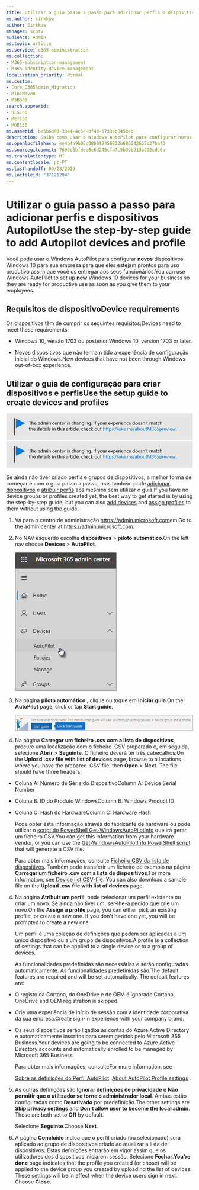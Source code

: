 ```yaml
---
title: Utilizar o guia passo a passo para adicionar perfis e dispositivos Autopilot
ms.author: sirkkuw
author: Sirkkuw
manager: scotv
audience: Admin
ms.topic: article
ms.service: o365-administration
ms.collection:
- M365-subscription-management
- M365-identity-device-management
localization_priority: Normal
ms.custom:
- Core_O365Admin_Migration
- MiniMaven
- MSB365
search.appverid:
- BCS160
- MET150
- MOE150
ms.assetid: be5b6d90-3344-4c5e-bf40-5733eb845beb
description: Saiba como usar o Windows AutoPilot para configurar novos dispositivos Windows 10 para sua empresa.
ms.openlocfilehash: ee4b4a9b06c08b8f9456822b680542665c27baf3
ms.sourcegitcommit: 7690c8bfdea6e6d245cfa7c5b09b913b092cde0a
ms.translationtype: MT
ms.contentlocale: pt-PT
ms.lasthandoff: 09/23/2019
ms.locfileid: "37121204"
---
```

# <a name="use-the-step-by-step-guide-to-add-autopilot-devices-and-profile"></a><span data-ttu-id="e6949-103">Utilizar o guia passo a passo para adicionar perfis e dispositivos Autopilot</span><span class="sxs-lookup"><span data-stu-id="e6949-103">Use the step-by-step guide to add Autopilot devices and profile</span></span>

<span data-ttu-id="e6949-104">Você pode usar o Windows AutoPilot para configurar **novos** dispositivos Windows 10 para sua empresa para que eles estejam prontos para uso produtivo assim que você os entregar aos seus funcionários.</span><span class="sxs-lookup"><span data-stu-id="e6949-104">You can use Windows AutoPilot to set up **new** Windows 10 devices for your business so they are ready for productive use as soon as you give them to your employees.</span></span>
  
## <a name="device-requirements"></a><span data-ttu-id="e6949-105">Requisitos de dispositivo</span><span class="sxs-lookup"><span data-stu-id="e6949-105">Device requirements</span></span>

<span data-ttu-id="e6949-106">Os dispositivos têm de cumprir os seguintes requisitos:</span><span class="sxs-lookup"><span data-stu-id="e6949-106">Devices need to meet these requirements:</span></span>
  
- <span data-ttu-id="e6949-107">Windows 10, versão 1703 ou posterior.</span><span class="sxs-lookup"><span data-stu-id="e6949-107">Windows 10, version 1703 or later.</span></span>
    
- <span data-ttu-id="e6949-108">Novos dispositivos que não tenham tido a experiência de configuração inicial do Windows.</span><span class="sxs-lookup"><span data-stu-id="e6949-108">New devices that have not been through Windows out-of-box experience.</span></span>
    
## <a name="use-the-setup-guide-to-create-devices-and-profiles"></a><span data-ttu-id="e6949-109">Utilizar o guia de configuração para criar dispositivos e perfis</span><span class="sxs-lookup"><span data-stu-id="e6949-109">Use the setup guide to create devices and profiles</span></span>

<span data-ttu-id="e6949-110">[![Label para que você saiba que o centro de administração está mudando e você pode encontrar mais detalhes em aka.ms/aboutM365preview.](media/m365admincenterchanging.png)](https://docs.microsoft.com/office365/admin/microsoft-365-admin-center-preview)</span><span class="sxs-lookup"><span data-stu-id="e6949-110">[![Label to let you know the admin center is changing and you can find more details at aka.ms/aboutM365preview.](media/m365admincenterchanging.png)](https://docs.microsoft.com/office365/admin/microsoft-365-admin-center-preview)</span></span>

<span data-ttu-id="e6949-111">Se ainda não tiver criado perfis e grupos de dispositivos, a melhor forma de começar é com o guia passo a passo, mas também pode [adicionar dispositivos](create-and-edit-autopilot-devices.md) e [atribuir perfis](create-and-edit-autopilot-profiles.md) aos mesmos sem utilizar o guia.</span><span class="sxs-lookup"><span data-stu-id="e6949-111">If you have no device groups or profiles created yet, the best way to get started is by using the step-by-step guide, but you can also [add devices](create-and-edit-autopilot-devices.md) and [assign profiles](create-and-edit-autopilot-profiles.md) to them without using the guide.</span></span> 
  
1. <span data-ttu-id="e6949-112">Vá para o centro de administração <a href="https://go.microsoft.com/fwlink/p/?linkid=837890" target="_blank">https://admin.microsoft.com</a>em.</span><span class="sxs-lookup"><span data-stu-id="e6949-112">Go to the admin center at <a href="https://go.microsoft.com/fwlink/p/?linkid=837890" target="_blank">https://admin.microsoft.com</a>.</span></span>

2. <span data-ttu-id="e6949-113">No NAV esquerdo escolha **dispositivos** \> **piloto automático**.</span><span class="sxs-lookup"><span data-stu-id="e6949-113">On the left nav choose **Devices** \> **AutoPilot**.</span></span>

    ![No centro de administração, escolha dispositivos e, em seguida, AutoPilot.](media/AutoPilot.png)
  
2. <span data-ttu-id="e6949-115">Na página **piloto automático** , clique ou toque em **iniciar guia**.</span><span class="sxs-lookup"><span data-stu-id="e6949-115">On the **AutoPilot** page, click or tap **Start guide**.</span></span>
    
    ![Click Start guide for step-by-step instructions for Autopilot.](media/31662655-d1e6-437d-87ea-c0dec5da56f7.png)
  
3. <span data-ttu-id="e6949-p101">Na página **Carregar um ficheiro .csv com a lista de dispositivos**, procure uma localização com o ficheiro .CSV preparado e, em seguida, selecione **Abrir** \> **Seguinte**. O ficheiro deverá ter três cabeçalhos:</span><span class="sxs-lookup"><span data-stu-id="e6949-p101">On the **Upload .csv file with list of devices** page, browse to a locations where you have the prepared .CSV file, then **Open** \> **Next**. The file should have three headers:</span></span>
    
  - <span data-ttu-id="e6949-119">Coluna A: Número de Série do Dispositivo</span><span class="sxs-lookup"><span data-stu-id="e6949-119">Column A: Device Serial Number</span></span>
    
  - <span data-ttu-id="e6949-120">Coluna B: ID do Produto Windows</span><span class="sxs-lookup"><span data-stu-id="e6949-120">Column B: Windows Product ID</span></span>
    
  - <span data-ttu-id="e6949-121">Coluna C: Hash do Hardware</span><span class="sxs-lookup"><span data-stu-id="e6949-121">Column C: Hardware Hash</span></span>
    
    <span data-ttu-id="e6949-122">Pode obter esta informação através do fabricante de hardware ou pode utilizar o [script do PowerShell Get-WindowsAutoPilotInfo](https://www.powershellgallery.com/packages/Get-WindowsAutoPilotInfo) que irá gerar um ficheiro CSV.</span><span class="sxs-lookup"><span data-stu-id="e6949-122">You can get this information from your hardware vendor, or you can use the [Get-WindowsAutoPilotInfo PowerShell script](https://www.powershellgallery.com/packages/Get-WindowsAutoPilotInfo) that will generate a CSV file.</span></span> 
    
    <span data-ttu-id="e6949-p102">Para obter mais informações, consulte [Ficheiro CSV da lista de dispositivos](https://support.office.com/article/932e3676-2491-49f0-9177-d893d2f5276e). Também pode transferir um ficheiro de exemplo na página **Carregar um ficheiro .csv com a lista de dispositivos**.</span><span class="sxs-lookup"><span data-stu-id="e6949-p102">For more information, see [Device list CSV-file](https://support.office.com/article/932e3676-2491-49f0-9177-d893d2f5276e). You can also download a sample file on the **Upload .csv file with list of devices** page.</span></span> 
    
4. <span data-ttu-id="e6949-p103">Na página **Atribuir um perfil**, pode selecionar um perfil existente ou criar um novo. Se ainda não tiver um, ser-lhe-á pedido que crie um novo.</span><span class="sxs-lookup"><span data-stu-id="e6949-p103">On the **Assign a profile** page, you can either pick an existing profile, or create a new one. If you don't have one yet, you will be prompted to create a new one.</span></span> 
    
    <span data-ttu-id="e6949-127">Um perfil é uma coleção de definições que podem ser aplicadas a um único dispositivo ou a um grupo de dispositivos.</span><span class="sxs-lookup"><span data-stu-id="e6949-127">A profile is a collection of settings that can be applied to a single device or to a group of devices.</span></span>
    
    <span data-ttu-id="e6949-p104">As funcionalidades predefinidas são necessárias e serão configuradas automaticamente. As funcionalidades predefinidas são:</span><span class="sxs-lookup"><span data-stu-id="e6949-p104">The default features are required and will be set automatically. The default features are:</span></span>
    
  - <span data-ttu-id="e6949-130">O registo da Cortana, do OneDrive e do OEM é ignorado.</span><span class="sxs-lookup"><span data-stu-id="e6949-130">Cortana, OneDrive and OEM registration is skipped.</span></span>
    
  - <span data-ttu-id="e6949-131">Crie uma experiência de início de sessão com a identidade corporativa da sua empresa.</span><span class="sxs-lookup"><span data-stu-id="e6949-131">Create sign-in experience with your company brand.</span></span>
    
  - <span data-ttu-id="e6949-132">Os seus dispositivos serão ligados às contas do Azure Active Directory e automaticamente inscritos para serem geridos pelo Microsoft 365 Business.</span><span class="sxs-lookup"><span data-stu-id="e6949-132">Your devices are going to be connected to Azure Active Directory accounts and automatically enrolled to be managed by Microsoft 365 Business.</span></span>
    
    <span data-ttu-id="e6949-133">Para obter mais informações, consulte</span><span class="sxs-lookup"><span data-stu-id="e6949-133">For more information, see</span></span>
    
    <span data-ttu-id="e6949-134">[Sobre as definições do Perfil AutoPilot](autopilot-profile-settings.md) .</span><span class="sxs-lookup"><span data-stu-id="e6949-134">[About AutoPilot Profile settings](autopilot-profile-settings.md) .</span></span> 
    
5. <span data-ttu-id="e6949-135">As outras definições são **Ignorar definições de privacidade** e **Não permitir que o utilizador se torne o administrador local**. Ambas estão configuradas como **Desativado** por predefinição.</span><span class="sxs-lookup"><span data-stu-id="e6949-135">The other settings are **Skip privacy settings** and **Don't allow user to become the local admin**. These are both set to **Off** by default.</span></span> 
    
    <span data-ttu-id="e6949-136">Selecione **Seguinte**.</span><span class="sxs-lookup"><span data-stu-id="e6949-136">Choose **Next**.</span></span>
    
6. <span data-ttu-id="e6949-p105">A página **Concluído** indica que o perfil criado (ou selecionado) será aplicado ao grupo de dispositivos criado ao atualizar a lista de dispositivos. Estas definições entrarão em vigor assim que os utilizadores dos dispositivos iniciarem sessão. Selecione **Fechar**.</span><span class="sxs-lookup"><span data-stu-id="e6949-p105">**You're done** page indicates that the profile you created (or chose) will be applied to the device group you created by uploading the list of devices. These settings will be in effect when the device users sign in next. Choose **Close**.</span></span>
    